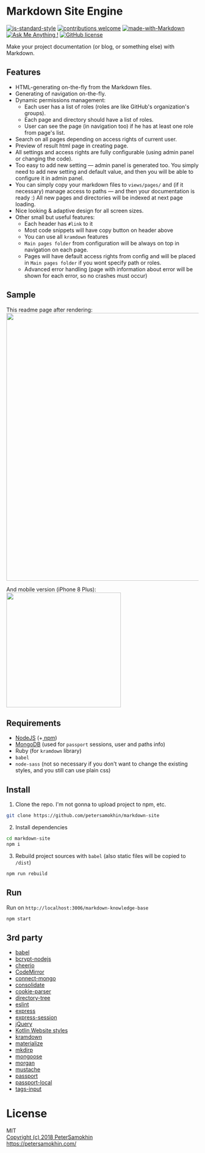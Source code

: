# Markdown Site Engine

[![js-standard-style](https://img.shields.io/badge/code%20style-standard-brightgreen.svg)](http://standardjs.com) [![contributions welcome](https://img.shields.io/badge/contributions-welcome-brightgreen.svg?style=flat)](https://github.com/petersamokhin/nodejs-markdown-site/issues) [![made-with-Markdown](https://img.shields.io/badge/Made%20with-Markdown-1f425f.svg)]() [![Ask Me Anything !](https://img.shields.io/badge/Ask%20me-anything-1abc9c.svg)](https://GitHub.com/petersamokhin/) [![GitHub license](https://img.shields.io/badge/License-MIT-yellow.svg)](https://github.com/petersamokhin/nodejs-markdown-site/blob/master/LICENSE)

Make your project documentation (or blog, or something else) with Markdown.

## Features
- HTML-generating on-the-fly from the Markdown files.
- Generating of navigation on-the-fly.
- Dynamic permissions management:
  * Each user has a list of roles (roles are like GitHub's organization's groups).
  * Each page and directory should have a list of roles.
  * User can see the page (in navigation too) if he has at least one role from page's list.
- Search on all pages depending on access rights of current user.
- Preview of result html page in creating page.
- All settings and access rights are fully configurable (using admin panel or changing the code).
- Too easy to add new setting — admin panel is generated too. You simply need to add new setting and default value, and then you will be able to configure it in admin panel.
- You can simply copy your markdown files to `views/pages/` and (if it necessary) manage access to paths — and then your documentation is ready :) All new pages and directories will be indexed at next page loading.
- Nice looking & adaptive design for all screen sizes.
- Other small but useful features:
  - Each header has `#link` to it
  - Most code snippets will have copy button on header above
  - You can use all `kramdown` features
  - `Main pages folder` from configuration will be always on top in navigation on each page.
  - Pages will have default access rights from config and will be placed in `Main pages folder` if you wont specify path or roles.
  - Advanced error handling (page with information about error will be shown for each error, so no crashes must occur)

## Sample
This readme page after rendering:<br>
<img src="https://i.imgur.com/tFUfOZ5.png" width="700"></img>

And mobile version (iPhone 8 Plus):<br>
<img src="https://i.imgur.com/Qhf4mdu.jpg" width="300"></img>

## Requirements
- [NodeJS](https://github.com/nodejs/node) (+[ npm](https://github.com/npm/npm))
- [MongoDB](https://github.com/mongodb/mongo) (used for `passport` sessions, user and paths info)
- Ruby (for `kramdown` library)
- `babel`
- `node-sass` (not so necessary if you don't want to change the existing styles, and you still can use plain css)

## Install
1. Clone the repo. I'm not gonna to upload project to npm, etc.
```bash
git clone https://github.com/petersamokhin/markdown-site
```

2. Install dependencies 
```bash
cd markdown-site
npm i
```

3. Rebuild project sources with `babel` (also static files will be copied to `/dist`)
```bash
npm run rebuild
```

## Run 
Run on `http://localhost:3006/markdown-knowledge-base`
```bash
npm start
```

## 3rd party
- [babel](https://github.com/babel/babel)
- [bcrypt-nodejs](https://npmjs.org/bcrypt-nodejs/)
- [cheerio](https://github.com/cheeriojs/cheerio)
- [CodeMirror](https://github.com/codemirror/CodeMirror)
- [connect-mongo](https://github.com/jdesboeufs/connect-mongo)
- [consolidate](https://github.com/tj/consolidate.js/)
- [cookie-parser](https://github.com/expressjs/cookie-parser)
- [directory-tree](https://github.com/mihneadb/node-directory-tree)
- [eslint](https://github.com/eslint/eslint)
- [express](https://github.com/expressjs/express)
- [express-session](https://github.com/expressjs/session)
- [jQuery](https://github.com/jquery/jquery)
- [Kotlin Website styles](https://github.com/JetBrains/kotlin-web-site)
- [kramdown](https://github.com/gettalong/kramdown)
- [materialize](https://github.com/Dogfalo/materialize)
- [mkdirp](https://github.com/substack/node-mkdirp)
- [mongoose](https://github.com/Automattic/mongoose)
- [morgan](https://github.com/expressjs/morgan)
- [mustache](https://github.com/mustache/mustache)
- [passport](https://github.com/jaredhanson/passport)
- [passport-local](https://github.com/jaredhanson/passport-local)
- [tags-input](https://github.com/developit/tags-input)

# License
MIT<br>
[Copyright (c) 2018 PeterSamokhin](https://github.com/petersamokhin/markdown-site/blob/master/LICENSE)<br>
https://petersamokhin.com/
